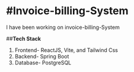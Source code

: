 <h1>#Invoice-billing-System</h1>

I have been working on invoice-billing-System

##<b>Tech Stack</b>

<ol><li>Frontend- ReactJS, Vite, and Tailwind Css</li>
<li>Backend- Spring Boot</li>
<li>Database- PostgreSQL</li></ol>
